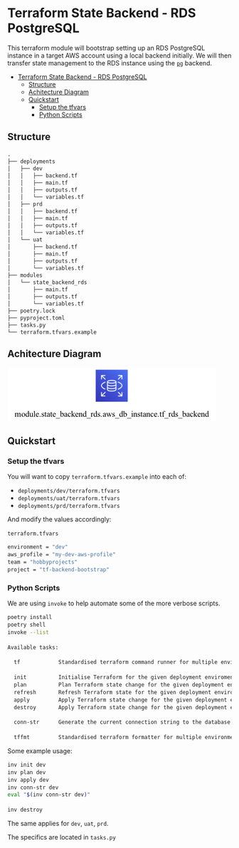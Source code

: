 # Terraform State Backend - RDS PostgreSQL

This terraform module will bootstrap setting up an RDS PostgreSQL instance in 
a target AWS account using a local backend initially. We will then transfer
state management to the RDS instance using the [`pg`](https://developer.hashicorp.com/terraform/language/settings/backends/pg) backend.

<!--TOC-->

- [Terraform State Backend - RDS PostgreSQL](#terraform-state-backend---rds-postgresql)
  - [Structure](#structure)
  - [Achitecture Diagram](#achitecture-diagram)
  - [Quickstart](#quickstart)
    - [Setup the tfvars](#setup-the-tfvars)
    - [Python Scripts](#python-scripts)

<!--TOC-->

## Structure

```
.
├── deployments
│   ├── dev
│   │   ├── backend.tf
│   │   ├── main.tf
│   │   ├── outputs.tf
│   │   └── variables.tf
│   ├── prd
│   │   ├── backend.tf
│   │   ├── main.tf
│   │   ├── outputs.tf
│   │   └── variables.tf
│   └── uat
│       ├── backend.tf
│       ├── main.tf
│       ├── outputs.tf
│       └── variables.tf
├── modules
│   └── state_backend_rds
│       ├── main.tf
│       ├── outputs.tf
│       └── variables.tf
├── poetry.lock
├── pyproject.toml
├── tasks.py
└── terraform.tfvars.example
```

## Achitecture Diagram

![Achitecture Diagram](graph.png)

## Quickstart

### Setup the tfvars

You will want to copy `terraform.tfvars.example` into each of:
 - `deployments/dev/terraform.tfvars`
 - `deployments/uat/terraform.tfvars`
 - `deployments/prd/terraform.tfvars`

And modify the values accordingly:

`terraform.tfvars`

```sh
environment = "dev"
aws_profile = "my-dev-aws-profile"
team = "hobbyprojects"
project = "tf-backend-bootstrap"
```

### Python Scripts

We are using `invoke` to help automate some of the more verbose scripts.

```sh
poetry install
poetry shell
invoke --list

Available tasks:

  tf            Standardised terraform command runner for multiple environment states.
  
  init          Initialise Terraform for the given deployment enviroment.
  plan          Plan Terraform state change for the given deployment enviroment.
  refresh       Refresh Terraform state for the given deployment enviroment.
  apply         Apply Terraform state change for the given deployment enviroment.
  destroy       Apply Terraform state change for the given deployment enviroment.
  
  conn-str      Generate the current connection string to the database.
  
  tffmt         Standardised terraform formatter for multiple environment states.
```

Some example usage:

```sh
inv init dev
inv plan dev
inv apply dev
inv conn-str dev
eval "$(inv conn-str dev)"

inv destroy
```

The same applies for `dev`, `uat`, `prd`.

The specifics are located in `tasks.py`